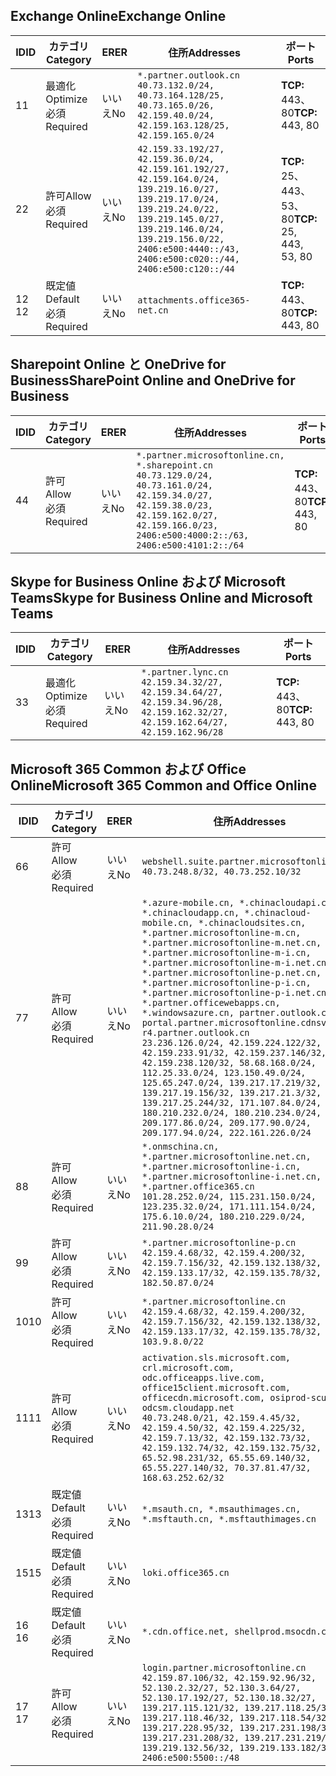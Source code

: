 <!--THIS FILE IS AUTOMATICALLY GENERATED. MANUAL CHANGES WILL BE OVERWRITTEN.-->
<!--Please contact the Office 365 Endpoints team with any questions.-->
<!--China endpoints version 2021032900-->
<!--File generated 2021-06-16 17:00:27.1271-->

## <a name="exchange-online"></a><span data-ttu-id="57e2d-101">Exchange Online</span><span class="sxs-lookup"><span data-stu-id="57e2d-101">Exchange Online</span></span>

<span data-ttu-id="57e2d-102">ID</span><span class="sxs-lookup"><span data-stu-id="57e2d-102">ID</span></span> | <span data-ttu-id="57e2d-103">カテゴリ</span><span class="sxs-lookup"><span data-stu-id="57e2d-103">Category</span></span> | <span data-ttu-id="57e2d-104">ER</span><span class="sxs-lookup"><span data-stu-id="57e2d-104">ER</span></span> | <span data-ttu-id="57e2d-105">住所</span><span class="sxs-lookup"><span data-stu-id="57e2d-105">Addresses</span></span> | <span data-ttu-id="57e2d-106">ポート</span><span class="sxs-lookup"><span data-stu-id="57e2d-106">Ports</span></span>
-- | -------------------- | -- | ---------------------------------------------------------------------------------------------------------------------------------------------------------------------------------------------------------------------------------------------- | ------------------------
<span data-ttu-id="57e2d-107">1</span><span class="sxs-lookup"><span data-stu-id="57e2d-107">1</span></span> | <span data-ttu-id="57e2d-108">最適化</span><span class="sxs-lookup"><span data-stu-id="57e2d-108">Optimize</span></span><BR><span data-ttu-id="57e2d-109">必須</span><span class="sxs-lookup"><span data-stu-id="57e2d-109">Required</span></span> | <span data-ttu-id="57e2d-110">いいえ</span><span class="sxs-lookup"><span data-stu-id="57e2d-110">No</span></span> | `*.partner.outlook.cn`<BR>`40.73.132.0/24, 40.73.164.128/25, 40.73.165.0/26, 42.159.40.0/24, 42.159.163.128/25, 42.159.165.0/24` | <span data-ttu-id="57e2d-111">**TCP:** 443、80</span><span class="sxs-lookup"><span data-stu-id="57e2d-111">**TCP:** 443, 80</span></span>
<span data-ttu-id="57e2d-112">2</span><span class="sxs-lookup"><span data-stu-id="57e2d-112">2</span></span> | <span data-ttu-id="57e2d-113">許可</span><span class="sxs-lookup"><span data-stu-id="57e2d-113">Allow</span></span><BR><span data-ttu-id="57e2d-114">必須</span><span class="sxs-lookup"><span data-stu-id="57e2d-114">Required</span></span> | <span data-ttu-id="57e2d-115">いいえ</span><span class="sxs-lookup"><span data-stu-id="57e2d-115">No</span></span> | `42.159.33.192/27, 42.159.36.0/24, 42.159.161.192/27, 42.159.164.0/24, 139.219.16.0/27, 139.219.17.0/24, 139.219.24.0/22, 139.219.145.0/27, 139.219.146.0/24, 139.219.156.0/22, 2406:e500:4440::/43, 2406:e500:c020::/44, 2406:e500:c120::/44` | <span data-ttu-id="57e2d-116">**TCP:** 25、443、53、80</span><span class="sxs-lookup"><span data-stu-id="57e2d-116">**TCP:** 25, 443, 53, 80</span></span>
<span data-ttu-id="57e2d-117">12 </span><span class="sxs-lookup"><span data-stu-id="57e2d-117">12</span></span> | <span data-ttu-id="57e2d-118">既定値</span><span class="sxs-lookup"><span data-stu-id="57e2d-118">Default</span></span><BR><span data-ttu-id="57e2d-119">必須</span><span class="sxs-lookup"><span data-stu-id="57e2d-119">Required</span></span> | <span data-ttu-id="57e2d-120">いいえ</span><span class="sxs-lookup"><span data-stu-id="57e2d-120">No</span></span> | `attachments.office365-net.cn` | <span data-ttu-id="57e2d-121">**TCP:** 443、80</span><span class="sxs-lookup"><span data-stu-id="57e2d-121">**TCP:** 443, 80</span></span>

## <a name="sharepoint-online-and-onedrive-for-business"></a><span data-ttu-id="57e2d-122">Sharepoint Online と OneDrive for Business</span><span class="sxs-lookup"><span data-stu-id="57e2d-122">SharePoint Online and OneDrive for Business</span></span>

<span data-ttu-id="57e2d-123">ID</span><span class="sxs-lookup"><span data-stu-id="57e2d-123">ID</span></span> | <span data-ttu-id="57e2d-124">カテゴリ</span><span class="sxs-lookup"><span data-stu-id="57e2d-124">Category</span></span> | <span data-ttu-id="57e2d-125">ER</span><span class="sxs-lookup"><span data-stu-id="57e2d-125">ER</span></span> | <span data-ttu-id="57e2d-126">住所</span><span class="sxs-lookup"><span data-stu-id="57e2d-126">Addresses</span></span> | <span data-ttu-id="57e2d-127">ポート</span><span class="sxs-lookup"><span data-stu-id="57e2d-127">Ports</span></span>
-- | ----------------- | -- | --------------------------------------------------------------------------------------------------------------------------------------------------------------------------------------------------- | ----------------
<span data-ttu-id="57e2d-128">4</span><span class="sxs-lookup"><span data-stu-id="57e2d-128">4</span></span> | <span data-ttu-id="57e2d-129">許可</span><span class="sxs-lookup"><span data-stu-id="57e2d-129">Allow</span></span><BR><span data-ttu-id="57e2d-130">必須</span><span class="sxs-lookup"><span data-stu-id="57e2d-130">Required</span></span> | <span data-ttu-id="57e2d-131">いいえ</span><span class="sxs-lookup"><span data-stu-id="57e2d-131">No</span></span> | `*.partner.microsoftonline.cn, *.sharepoint.cn`<BR>`40.73.129.0/24, 40.73.161.0/24, 42.159.34.0/27, 42.159.38.0/23, 42.159.162.0/27, 42.159.166.0/23, 2406:e500:4000:2::/63, 2406:e500:4101:2::/64` | <span data-ttu-id="57e2d-132">**TCP:** 443、80</span><span class="sxs-lookup"><span data-stu-id="57e2d-132">**TCP:** 443, 80</span></span>

## <a name="skype-for-business-online-and-microsoft-teams"></a><span data-ttu-id="57e2d-133">Skype for Business Online および Microsoft Teams</span><span class="sxs-lookup"><span data-stu-id="57e2d-133">Skype for Business Online and Microsoft Teams</span></span>

<span data-ttu-id="57e2d-134">ID</span><span class="sxs-lookup"><span data-stu-id="57e2d-134">ID</span></span> | <span data-ttu-id="57e2d-135">カテゴリ</span><span class="sxs-lookup"><span data-stu-id="57e2d-135">Category</span></span> | <span data-ttu-id="57e2d-136">ER</span><span class="sxs-lookup"><span data-stu-id="57e2d-136">ER</span></span> | <span data-ttu-id="57e2d-137">住所</span><span class="sxs-lookup"><span data-stu-id="57e2d-137">Addresses</span></span> | <span data-ttu-id="57e2d-138">ポート</span><span class="sxs-lookup"><span data-stu-id="57e2d-138">Ports</span></span>
-- | -------------------- | -- | -------------------------------------------------------------------------------------------------------------------------------- | ----------------
<span data-ttu-id="57e2d-139">3</span><span class="sxs-lookup"><span data-stu-id="57e2d-139">3</span></span> | <span data-ttu-id="57e2d-140">最適化</span><span class="sxs-lookup"><span data-stu-id="57e2d-140">Optimize</span></span><BR><span data-ttu-id="57e2d-141">必須</span><span class="sxs-lookup"><span data-stu-id="57e2d-141">Required</span></span> | <span data-ttu-id="57e2d-142">いいえ</span><span class="sxs-lookup"><span data-stu-id="57e2d-142">No</span></span> | `*.partner.lync.cn`<BR>`42.159.34.32/27, 42.159.34.64/27, 42.159.34.96/28, 42.159.162.32/27, 42.159.162.64/27, 42.159.162.96/28` | <span data-ttu-id="57e2d-143">**TCP:** 443、80</span><span class="sxs-lookup"><span data-stu-id="57e2d-143">**TCP:** 443, 80</span></span>

## <a name="microsoft-365-common-and-office-online"></a><span data-ttu-id="57e2d-144">Microsoft 365 Common および Office Online</span><span class="sxs-lookup"><span data-stu-id="57e2d-144">Microsoft 365 Common and Office Online</span></span>

<span data-ttu-id="57e2d-145">ID</span><span class="sxs-lookup"><span data-stu-id="57e2d-145">ID</span></span> | <span data-ttu-id="57e2d-146">カテゴリ</span><span class="sxs-lookup"><span data-stu-id="57e2d-146">Category</span></span> | <span data-ttu-id="57e2d-147">ER</span><span class="sxs-lookup"><span data-stu-id="57e2d-147">ER</span></span> | <span data-ttu-id="57e2d-148">住所</span><span class="sxs-lookup"><span data-stu-id="57e2d-148">Addresses</span></span> | <span data-ttu-id="57e2d-149">ポート</span><span class="sxs-lookup"><span data-stu-id="57e2d-149">Ports</span></span>
-- | ------------------- | -- | ---------------------------------------------------------------------------------------------------------------------------------------------------------------------------------------------------------------------------------------------------------------------------------------------------------------------------------------------------------------------------------------------------------------------------------------------------------------------------------------------------------------------------------------------------------------------------------------------------------------------------------------------------------------------------------------------------------------------------------------------------------------------------------------------------------------------------------------------------------------------------- | ----------------
<span data-ttu-id="57e2d-150">6</span><span class="sxs-lookup"><span data-stu-id="57e2d-150">6</span></span> | <span data-ttu-id="57e2d-151">許可</span><span class="sxs-lookup"><span data-stu-id="57e2d-151">Allow</span></span><BR><span data-ttu-id="57e2d-152">必須</span><span class="sxs-lookup"><span data-stu-id="57e2d-152">Required</span></span> | <span data-ttu-id="57e2d-153">いいえ</span><span class="sxs-lookup"><span data-stu-id="57e2d-153">No</span></span> | `webshell.suite.partner.microsoftonline.cn`<BR>`40.73.248.8/32, 40.73.252.10/32` | <span data-ttu-id="57e2d-154">**TCP:** 443、80</span><span class="sxs-lookup"><span data-stu-id="57e2d-154">**TCP:** 443, 80</span></span>
<span data-ttu-id="57e2d-155">7</span><span class="sxs-lookup"><span data-stu-id="57e2d-155">7</span></span> | <span data-ttu-id="57e2d-156">許可</span><span class="sxs-lookup"><span data-stu-id="57e2d-156">Allow</span></span><BR><span data-ttu-id="57e2d-157">必須</span><span class="sxs-lookup"><span data-stu-id="57e2d-157">Required</span></span> | <span data-ttu-id="57e2d-158">いいえ</span><span class="sxs-lookup"><span data-stu-id="57e2d-158">No</span></span> | `*.azure-mobile.cn, *.chinacloudapi.cn, *.chinacloudapp.cn, *.chinacloud-mobile.cn, *.chinacloudsites.cn, *.partner.microsoftonline-m.cn, *.partner.microsoftonline-m.net.cn, *.partner.microsoftonline-m-i.cn, *.partner.microsoftonline-m-i.net.cn, *.partner.microsoftonline-p.net.cn, *.partner.microsoftonline-p-i.cn, *.partner.microsoftonline-p-i.net.cn, *.partner.officewebapps.cn, *.windowsazure.cn, partner.outlook.cn, portal.partner.microsoftonline.cdnsvc.com, r4.partner.outlook.cn`<BR>`23.236.126.0/24, 42.159.224.122/32, 42.159.233.91/32, 42.159.237.146/32, 42.159.238.120/32, 58.68.168.0/24, 112.25.33.0/24, 123.150.49.0/24, 125.65.247.0/24, 139.217.17.219/32, 139.217.19.156/32, 139.217.21.3/32, 139.217.25.244/32, 171.107.84.0/24, 180.210.232.0/24, 180.210.234.0/24, 209.177.86.0/24, 209.177.90.0/24, 209.177.94.0/24, 222.161.226.0/24` | <span data-ttu-id="57e2d-159">**TCP:** 443、80</span><span class="sxs-lookup"><span data-stu-id="57e2d-159">**TCP:** 443, 80</span></span>
<span data-ttu-id="57e2d-160">8</span><span class="sxs-lookup"><span data-stu-id="57e2d-160">8</span></span> | <span data-ttu-id="57e2d-161">許可</span><span class="sxs-lookup"><span data-stu-id="57e2d-161">Allow</span></span><BR><span data-ttu-id="57e2d-162">必須</span><span class="sxs-lookup"><span data-stu-id="57e2d-162">Required</span></span> | <span data-ttu-id="57e2d-163">いいえ</span><span class="sxs-lookup"><span data-stu-id="57e2d-163">No</span></span> | `*.onmschina.cn, *.partner.microsoftonline.net.cn, *.partner.microsoftonline-i.cn, *.partner.microsoftonline-i.net.cn, *.partner.office365.cn`<BR>`101.28.252.0/24, 115.231.150.0/24, 123.235.32.0/24, 171.111.154.0/24, 175.6.10.0/24, 180.210.229.0/24, 211.90.28.0/24` | <span data-ttu-id="57e2d-164">**TCP:** 443、80</span><span class="sxs-lookup"><span data-stu-id="57e2d-164">**TCP:** 443, 80</span></span>
<span data-ttu-id="57e2d-165">9</span><span class="sxs-lookup"><span data-stu-id="57e2d-165">9</span></span> | <span data-ttu-id="57e2d-166">許可</span><span class="sxs-lookup"><span data-stu-id="57e2d-166">Allow</span></span><BR><span data-ttu-id="57e2d-167">必須</span><span class="sxs-lookup"><span data-stu-id="57e2d-167">Required</span></span> | <span data-ttu-id="57e2d-168">いいえ</span><span class="sxs-lookup"><span data-stu-id="57e2d-168">No</span></span> | `*.partner.microsoftonline-p.cn`<BR>`42.159.4.68/32, 42.159.4.200/32, 42.159.7.156/32, 42.159.132.138/32, 42.159.133.17/32, 42.159.135.78/32, 182.50.87.0/24` | <span data-ttu-id="57e2d-169">**TCP:** 443、80</span><span class="sxs-lookup"><span data-stu-id="57e2d-169">**TCP:** 443, 80</span></span>
<span data-ttu-id="57e2d-170">10</span><span class="sxs-lookup"><span data-stu-id="57e2d-170">10</span></span> | <span data-ttu-id="57e2d-171">許可</span><span class="sxs-lookup"><span data-stu-id="57e2d-171">Allow</span></span><BR><span data-ttu-id="57e2d-172">必須</span><span class="sxs-lookup"><span data-stu-id="57e2d-172">Required</span></span> | <span data-ttu-id="57e2d-173">いいえ</span><span class="sxs-lookup"><span data-stu-id="57e2d-173">No</span></span> | `*.partner.microsoftonline.cn`<BR>`42.159.4.68/32, 42.159.4.200/32, 42.159.7.156/32, 42.159.132.138/32, 42.159.133.17/32, 42.159.135.78/32, 103.9.8.0/22` | <span data-ttu-id="57e2d-174">**TCP:** 443、80</span><span class="sxs-lookup"><span data-stu-id="57e2d-174">**TCP:** 443, 80</span></span>
<span data-ttu-id="57e2d-175">11</span><span class="sxs-lookup"><span data-stu-id="57e2d-175">11</span></span> | <span data-ttu-id="57e2d-176">許可</span><span class="sxs-lookup"><span data-stu-id="57e2d-176">Allow</span></span><BR><span data-ttu-id="57e2d-177">必須</span><span class="sxs-lookup"><span data-stu-id="57e2d-177">Required</span></span> | <span data-ttu-id="57e2d-178">いいえ</span><span class="sxs-lookup"><span data-stu-id="57e2d-178">No</span></span> | `activation.sls.microsoft.com, crl.microsoft.com, odc.officeapps.live.com, office15client.microsoft.com, officecdn.microsoft.com, osiprod-scus01-odcsm.cloudapp.net`<BR>`40.73.248.0/21, 42.159.4.45/32, 42.159.4.50/32, 42.159.4.225/32, 42.159.7.13/32, 42.159.132.73/32, 42.159.132.74/32, 42.159.132.75/32, 65.52.98.231/32, 65.55.69.140/32, 65.55.227.140/32, 70.37.81.47/32, 168.63.252.62/32` | <span data-ttu-id="57e2d-179">**TCP:** 443、80</span><span class="sxs-lookup"><span data-stu-id="57e2d-179">**TCP:** 443, 80</span></span>
<span data-ttu-id="57e2d-180">13</span><span class="sxs-lookup"><span data-stu-id="57e2d-180">13</span></span> | <span data-ttu-id="57e2d-181">既定値</span><span class="sxs-lookup"><span data-stu-id="57e2d-181">Default</span></span><BR><span data-ttu-id="57e2d-182">必須</span><span class="sxs-lookup"><span data-stu-id="57e2d-182">Required</span></span> | <span data-ttu-id="57e2d-183">いいえ</span><span class="sxs-lookup"><span data-stu-id="57e2d-183">No</span></span> | `*.msauth.cn, *.msauthimages.cn, *.msftauth.cn, *.msftauthimages.cn` | <span data-ttu-id="57e2d-184">**TCP:** 443、80</span><span class="sxs-lookup"><span data-stu-id="57e2d-184">**TCP:** 443, 80</span></span>
<span data-ttu-id="57e2d-185">15</span><span class="sxs-lookup"><span data-stu-id="57e2d-185">15</span></span> | <span data-ttu-id="57e2d-186">既定値</span><span class="sxs-lookup"><span data-stu-id="57e2d-186">Default</span></span><BR><span data-ttu-id="57e2d-187">必須</span><span class="sxs-lookup"><span data-stu-id="57e2d-187">Required</span></span> | <span data-ttu-id="57e2d-188">いいえ</span><span class="sxs-lookup"><span data-stu-id="57e2d-188">No</span></span> | `loki.office365.cn` | <span data-ttu-id="57e2d-189">**TCP:** 443</span><span class="sxs-lookup"><span data-stu-id="57e2d-189">**TCP:** 443</span></span>
<span data-ttu-id="57e2d-190">16 </span><span class="sxs-lookup"><span data-stu-id="57e2d-190">16</span></span> | <span data-ttu-id="57e2d-191">既定値</span><span class="sxs-lookup"><span data-stu-id="57e2d-191">Default</span></span><BR><span data-ttu-id="57e2d-192">必須</span><span class="sxs-lookup"><span data-stu-id="57e2d-192">Required</span></span> | <span data-ttu-id="57e2d-193">いいえ</span><span class="sxs-lookup"><span data-stu-id="57e2d-193">No</span></span> | `*.cdn.office.net, shellprod.msocdn.com` | <span data-ttu-id="57e2d-194">**TCP:** 443</span><span class="sxs-lookup"><span data-stu-id="57e2d-194">**TCP:** 443</span></span>
<span data-ttu-id="57e2d-195">17 </span><span class="sxs-lookup"><span data-stu-id="57e2d-195">17</span></span> | <span data-ttu-id="57e2d-196">許可</span><span class="sxs-lookup"><span data-stu-id="57e2d-196">Allow</span></span><BR><span data-ttu-id="57e2d-197">必須</span><span class="sxs-lookup"><span data-stu-id="57e2d-197">Required</span></span> | <span data-ttu-id="57e2d-198">いいえ</span><span class="sxs-lookup"><span data-stu-id="57e2d-198">No</span></span> | `login.partner.microsoftonline.cn`<BR>`42.159.87.106/32, 42.159.92.96/32, 52.130.2.32/27, 52.130.3.64/27, 52.130.17.192/27, 52.130.18.32/27, 139.217.115.121/32, 139.217.118.25/32, 139.217.118.46/32, 139.217.118.54/32, 139.217.228.95/32, 139.217.231.198/32, 139.217.231.208/32, 139.217.231.219/32, 139.219.132.56/32, 139.219.133.182/32, 2406:e500:5500::/48` | <span data-ttu-id="57e2d-199">**TCP:** 443、80</span><span class="sxs-lookup"><span data-stu-id="57e2d-199">**TCP:** 443, 80</span></span>
